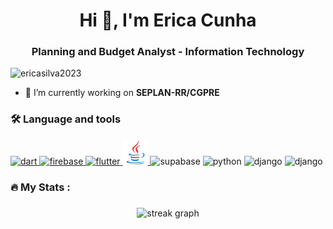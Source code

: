 <h1 align="center">Hi 👋, I'm Erica Cunha</h1>
<h3 align="center">Planning and Budget Analyst - Information Technology</h3>

<p align="left"> <img src="https://komarev.com/ghpvc/?username=ericasilva2023&label=Profile%20views&color=0e75b6&style=flat" alt="ericasilva2023" /> </p>

- 🔭 I’m currently working on **SEPLAN-RR/CGPRE**



<h3 align="left">🛠 Language and tools</h3>
<p align="left"> <a href="https://dart.dev" target="_blank" rel="noreferrer"> <img src="https://www.vectorlogo.zone/logos/dartlang/dartlang-icon.svg" alt="dart" width="40" height="40"/> </a> <a href="https://firebase.google.com/" target="_blank" rel="noreferrer"> <img src="https://www.vectorlogo.zone/logos/firebase/firebase-icon.svg" alt="firebase" width="40" height="40"/> </a> <a href="https://flutter.dev" target="_blank" rel="noreferrer"> <img src="https://www.vectorlogo.zone/logos/flutterio/flutterio-icon.svg" alt="flutter" width="40" height="40"/> </a> <a href="https://www.java.com" target="_blank" rel="noreferrer"> <img src="https://raw.githubusercontent.com/devicons/devicon/master/icons/java/java-original.svg" alt="java" width="40" height="40"/> </a> <img src="https://www.vectorlogo.zone/logos/supabase/supabase-icon.svg" alt="supabase" width="40" height="40"/> <img src="https://www.vectorlogo.zone/logos/python/python-icon.svg" alt="python" width="40" height="40"/> <img src="https://www.vectorlogo.zone/logos/djangoproject/djangoproject-icon.svg" alt="django" width="40" height="40"/> <img src="https://www.vectorlogo.zone/logos/microsoft_powerbi/microsoft_powerbi-icon.svg" alt="django" width="40" height="40"/></p>


###

<h3 align="left">🔥   My Stats :</h3>

###

<div align="center">
  <img src="https://streak-stats.demolab.com?user=ericasilva2023&locale=en&mode=daily&theme=dark&hide_border=false&border_radius=5&order=3" height="220" alt="streak graph"  />
</div>

###
